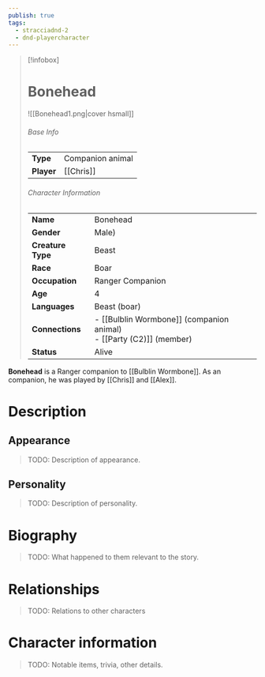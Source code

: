 ```yaml
---
publish: true
tags:
  - stracciadnd-2
  - dnd-playercharacter
---
```

> [!infobox]  
> # Bonehead
> ![[Bonehead1.png|cover hsmall]]  
> ###### Base Info
> | | |  
> |---|---|  
> | **Type** | Companion animal |
> | **Player** | [[Chris]] |
> ###### Character Information  
> | | |  
> |---|---|  
> | **Name** | Bonehead|
> | **Gender** | Male) | 
> | **Creature Type** | Beast |
> | **Race** | Boar |  
> | **Occupation** | Ranger Companion | 
> | **Age** | 4 |
> | **Languages** | Beast (boar) | 
> | **Connections** | - [[Bulblin Wormbone]] (companion animal)<br>- [[Party (C2)]] (member) |
> | **Status** | Alive |

**Bonehead** is a Ranger companion to [[Bulblin Wormbone]]. As an companion, he was played by [[Chris]] and [[Alex]].
# Description
## Appearance
> TODO: Description of appearance.
## Personality
> TODO: Description of personality.
# Biography
> TODO: What happened to them relevant to the story.
# Relationships
> TODO: Relations to other characters
# Character information
> TODO: Notable items, trivia, other details.
